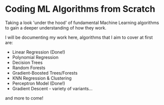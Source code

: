 # Coding ML Algorithms from Scratch

Taking a look 'under the hood' of fundamental Machine Learning algorithms to gain a deeper understanding of how they work.

I will be documenting my work here, algorithms that I aim to cover at first are:

- Linear Regression (Done!)
- Polynomial Regression
- Decision Trees
- Random Forests
- Gradient-Boosted Trees/Forests
- KNN Regression & Clustering
- Perceptron Model (Done!)
- Gradient Descent - variety of variants...

and more to come!
